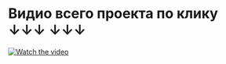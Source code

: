 <h1>Видио всего проекта по клику ↓↓↓ ↓↓↓</h1>

[![Watch the video](https://i.imgur.com/Ul3yKHw.png)](https://youtu.be/zRvAZl2bEto)


